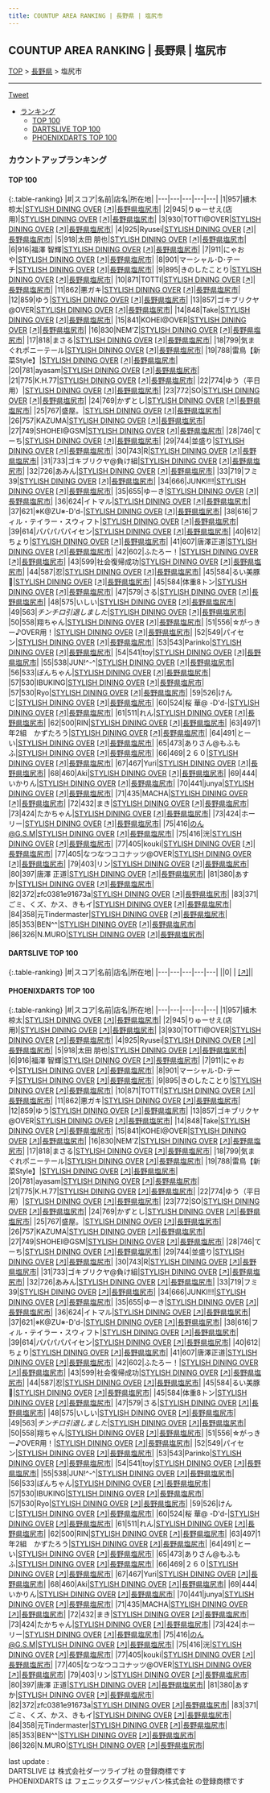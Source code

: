 ```yaml
---
title: COUNTUP AREA RANKING | 長野県 | 塩尻市
---
```

## COUNTUP AREA RANKING | 長野県 | 塩尻市

[TOP](/darts/rank/) > [長野県](/darts/rank/長野県/) > 塩尻市

___

<a href="https://twitter.com/share?ref_src=twsrc%5Etfw" data-text="COUNTUP AREA RANKING | 長野県塩尻市" class="twitter-share-button" data-hashtags="DARTSLIVE,PHOENIXDARTS,darts,ダーツ" data-show-count="false">Tweet</a>

* [ランキング](#カウントアップランキング)
    * [TOP 100](#top-100)
    * [DARTSLIVE TOP 100](#dartslive-top-100)
    * [PHOENIXDARTS TOP 100](#phoenixdarts-top-100)

### カウントアップランキング

#### TOP 100



{:.table-ranking}
|#|スコア|名前|店名|所在地|
|---|---|---|---|---|
|1|957|<span class="rank-name-pd"><span class="pro-icon-pd"></span>續木 椋太</span>|<a href="/darts/rank/shops/86028.html">STYLISH DINING OVER</a> <a href="https://vs.phoenixdarts.com/jp/shop/shopDetailInfo/s_86028?s_seq=86028">[↗]</a>|<a href="/darts/rank/長野県/塩尻市">長野県塩尻市</a>|
|2|945|<span class="rank-name-pd">りゅーせえ(店用)</span>|<a href="/darts/rank/shops/86028.html">STYLISH DINING OVER</a> <a href="https://vs.phoenixdarts.com/jp/shop/shopDetailInfo/s_86028?s_seq=86028">[↗]</a>|<a href="/darts/rank/長野県/塩尻市">長野県塩尻市</a>|
|3|930|<span class="rank-name-pd">TOTTI@OVER</span>|<a href="/darts/rank/shops/86028.html">STYLISH DINING OVER</a> <a href="https://vs.phoenixdarts.com/jp/shop/shopDetailInfo/s_86028?s_seq=86028">[↗]</a>|<a href="/darts/rank/長野県/塩尻市">長野県塩尻市</a>|
|4|925|<span class="rank-name-pd">Ryusei</span>|<a href="/darts/rank/shops/86028.html">STYLISH DINING OVER</a> <a href="https://vs.phoenixdarts.com/jp/shop/shopDetailInfo/s_86028?s_seq=86028">[↗]</a>|<a href="/darts/rank/長野県/塩尻市">長野県塩尻市</a>|
|5|918|<span class="rank-name-pd"><span class="pro-icon-pd"></span>太田 朋也</span>|<a href="/darts/rank/shops/86028.html">STYLISH DINING OVER</a> <a href="https://vs.phoenixdarts.com/jp/shop/shopDetailInfo/s_86028?s_seq=86028">[↗]</a>|<a href="/darts/rank/長野県/塩尻市">長野県塩尻市</a>|
|6|916|<span class="rank-name-pd"><span class="pro-icon-pd"></span>福澤 智輝</span>|<a href="/darts/rank/shops/86028.html">STYLISH DINING OVER</a> <a href="https://vs.phoenixdarts.com/jp/shop/shopDetailInfo/s_86028?s_seq=86028">[↗]</a>|<a href="/darts/rank/長野県/塩尻市">長野県塩尻市</a>|
|7|911|<span class="rank-name-pd">にゃおや</span>|<a href="/darts/rank/shops/86028.html">STYLISH DINING OVER</a> <a href="https://vs.phoenixdarts.com/jp/shop/shopDetailInfo/s_86028?s_seq=86028">[↗]</a>|<a href="/darts/rank/長野県/塩尻市">長野県塩尻市</a>|
|8|901|<span class="rank-name-pd">マーシャル･D･テーチ</span>|<a href="/darts/rank/shops/86028.html">STYLISH DINING OVER</a> <a href="https://vs.phoenixdarts.com/jp/shop/shopDetailInfo/s_86028?s_seq=86028">[↗]</a>|<a href="/darts/rank/長野県/塩尻市">長野県塩尻市</a>|
|9|895|<span class="rank-name-pd">きのしたことり</span>|<a href="/darts/rank/shops/86028.html">STYLISH DINING OVER</a> <a href="https://vs.phoenixdarts.com/jp/shop/shopDetailInfo/s_86028?s_seq=86028">[↗]</a>|<a href="/darts/rank/長野県/塩尻市">長野県塩尻市</a>|
|10|871|<span class="rank-name-pd">TOTTI</span>|<a href="/darts/rank/shops/86028.html">STYLISH DINING OVER</a> <a href="https://vs.phoenixdarts.com/jp/shop/shopDetailInfo/s_86028?s_seq=86028">[↗]</a>|<a href="/darts/rank/長野県/塩尻市">長野県塩尻市</a>|
|11|862|<span class="rank-name-pd">悪ガキ</span>|<a href="/darts/rank/shops/86028.html">STYLISH DINING OVER</a> <a href="https://vs.phoenixdarts.com/jp/shop/shopDetailInfo/s_86028?s_seq=86028">[↗]</a>|<a href="/darts/rank/長野県/塩尻市">長野県塩尻市</a>|
|12|859|<span class="rank-name-pd">ゆう</span>|<a href="/darts/rank/shops/86028.html">STYLISH DINING OVER</a> <a href="https://vs.phoenixdarts.com/jp/shop/shopDetailInfo/s_86028?s_seq=86028">[↗]</a>|<a href="/darts/rank/長野県/塩尻市">長野県塩尻市</a>|
|13|857|<span class="rank-name-pd">ゴキブリクヤ@OVER</span>|<a href="/darts/rank/shops/86028.html">STYLISH DINING OVER</a> <a href="https://vs.phoenixdarts.com/jp/shop/shopDetailInfo/s_86028?s_seq=86028">[↗]</a>|<a href="/darts/rank/長野県/塩尻市">長野県塩尻市</a>|
|14|848|<span class="rank-name-pd">Take</span>|<a href="/darts/rank/shops/86028.html">STYLISH DINING OVER</a> <a href="https://vs.phoenixdarts.com/jp/shop/shopDetailInfo/s_86028?s_seq=86028">[↗]</a>|<a href="/darts/rank/長野県/塩尻市">長野県塩尻市</a>|
|15|841|<span class="rank-name-pd">KOHEI@OVER</span>|<a href="/darts/rank/shops/86028.html">STYLISH DINING OVER</a> <a href="https://vs.phoenixdarts.com/jp/shop/shopDetailInfo/s_86028?s_seq=86028">[↗]</a>|<a href="/darts/rank/長野県/塩尻市">長野県塩尻市</a>|
|16|830|<span class="rank-name-pd">NEM&#x27;Z</span>|<a href="/darts/rank/shops/86028.html">STYLISH DINING OVER</a> <a href="https://vs.phoenixdarts.com/jp/shop/shopDetailInfo/s_86028?s_seq=86028">[↗]</a>|<a href="/darts/rank/長野県/塩尻市">長野県塩尻市</a>|
|17|818|<span class="rank-name-pd">まさる</span>|<a href="/darts/rank/shops/86028.html">STYLISH DINING OVER</a> <a href="https://vs.phoenixdarts.com/jp/shop/shopDetailInfo/s_86028?s_seq=86028">[↗]</a>|<a href="/darts/rank/長野県/塩尻市">長野県塩尻市</a>|
|18|799|<span class="rank-name-pd">気まぐれポニーテール</span>|<a href="/darts/rank/shops/86028.html">STYLISH DINING OVER</a> <a href="https://vs.phoenixdarts.com/jp/shop/shopDetailInfo/s_86028?s_seq=86028">[↗]</a>|<a href="/darts/rank/長野県/塩尻市">長野県塩尻市</a>|
|19|788|<span class="rank-name-pd">雷鳥【新菜Style】</span>|<a href="/darts/rank/shops/86028.html">STYLISH DINING OVER</a> <a href="https://vs.phoenixdarts.com/jp/shop/shopDetailInfo/s_86028?s_seq=86028">[↗]</a>|<a href="/darts/rank/長野県/塩尻市">長野県塩尻市</a>|
|20|781|<span class="rank-name-pd">ayasam</span>|<a href="/darts/rank/shops/86028.html">STYLISH DINING OVER</a> <a href="https://vs.phoenixdarts.com/jp/shop/shopDetailInfo/s_86028?s_seq=86028">[↗]</a>|<a href="/darts/rank/長野県/塩尻市">長野県塩尻市</a>|
|21|775|<span class="rank-name-pd">K.H.77</span>|<a href="/darts/rank/shops/86028.html">STYLISH DINING OVER</a> <a href="https://vs.phoenixdarts.com/jp/shop/shopDetailInfo/s_86028?s_seq=86028">[↗]</a>|<a href="/darts/rank/長野県/塩尻市">長野県塩尻市</a>|
|22|774|<span class="rank-name-pd">ゆう（平日用）</span>|<a href="/darts/rank/shops/86028.html">STYLISH DINING OVER</a> <a href="https://vs.phoenixdarts.com/jp/shop/shopDetailInfo/s_86028?s_seq=86028">[↗]</a>|<a href="/darts/rank/長野県/塩尻市">長野県塩尻市</a>|
|23|772|<span class="rank-name-pd">SO</span>|<a href="/darts/rank/shops/86028.html">STYLISH DINING OVER</a> <a href="https://vs.phoenixdarts.com/jp/shop/shopDetailInfo/s_86028?s_seq=86028">[↗]</a>|<a href="/darts/rank/長野県/塩尻市">長野県塩尻市</a>|
|24|769|<span class="rank-name-pd">かずとし</span>|<a href="/darts/rank/shops/86028.html">STYLISH DINING OVER</a> <a href="https://vs.phoenixdarts.com/jp/shop/shopDetailInfo/s_86028?s_seq=86028">[↗]</a>|<a href="/darts/rank/長野県/塩尻市">長野県塩尻市</a>|
|25|767|<span class="rank-name-pd">盛屋。</span>|<a href="/darts/rank/shops/86028.html">STYLISH DINING OVER</a> <a href="https://vs.phoenixdarts.com/jp/shop/shopDetailInfo/s_86028?s_seq=86028">[↗]</a>|<a href="/darts/rank/長野県/塩尻市">長野県塩尻市</a>|
|26|757|<span class="rank-name-pd">KAZUMA</span>|<a href="/darts/rank/shops/86028.html">STYLISH DINING OVER</a> <a href="https://vs.phoenixdarts.com/jp/shop/shopDetailInfo/s_86028?s_seq=86028">[↗]</a>|<a href="/darts/rank/長野県/塩尻市">長野県塩尻市</a>|
|27|749|<span class="rank-name-pd">SHOHEI@GSM</span>|<a href="/darts/rank/shops/86028.html">STYLISH DINING OVER</a> <a href="https://vs.phoenixdarts.com/jp/shop/shopDetailInfo/s_86028?s_seq=86028">[↗]</a>|<a href="/darts/rank/長野県/塩尻市">長野県塩尻市</a>|
|28|746|<span class="rank-name-pd">てーち</span>|<a href="/darts/rank/shops/86028.html">STYLISH DINING OVER</a> <a href="https://vs.phoenixdarts.com/jp/shop/shopDetailInfo/s_86028?s_seq=86028">[↗]</a>|<a href="/darts/rank/長野県/塩尻市">長野県塩尻市</a>|
|29|744|<span class="rank-name-pd">並盛り</span>|<a href="/darts/rank/shops/86028.html">STYLISH DINING OVER</a> <a href="https://vs.phoenixdarts.com/jp/shop/shopDetailInfo/s_86028?s_seq=86028">[↗]</a>|<a href="/darts/rank/長野県/塩尻市">長野県塩尻市</a>|
|30|743|<span class="rank-name-pd">R</span>|<a href="/darts/rank/shops/86028.html">STYLISH DINING OVER</a> <a href="https://vs.phoenixdarts.com/jp/shop/shopDetailInfo/s_86028?s_seq=86028">[↗]</a>|<a href="/darts/rank/長野県/塩尻市">長野県塩尻市</a>|
|31|733|<span class="rank-name-pd">ゴキブリクヤ@負け組</span>|<a href="/darts/rank/shops/86028.html">STYLISH DINING OVER</a> <a href="https://vs.phoenixdarts.com/jp/shop/shopDetailInfo/s_86028?s_seq=86028">[↗]</a>|<a href="/darts/rank/長野県/塩尻市">長野県塩尻市</a>|
|32|726|<span class="rank-name-pd">あみん</span>|<a href="/darts/rank/shops/86028.html">STYLISH DINING OVER</a> <a href="https://vs.phoenixdarts.com/jp/shop/shopDetailInfo/s_86028?s_seq=86028">[↗]</a>|<a href="/darts/rank/長野県/塩尻市">長野県塩尻市</a>|
|33|719|<span class="rank-name-pd">フミ39</span>|<a href="/darts/rank/shops/86028.html">STYLISH DINING OVER</a> <a href="https://vs.phoenixdarts.com/jp/shop/shopDetailInfo/s_86028?s_seq=86028">[↗]</a>|<a href="/darts/rank/長野県/塩尻市">長野県塩尻市</a>|
|34|666|<span class="rank-name-pd">JUNKI!!!</span>|<a href="/darts/rank/shops/86028.html">STYLISH DINING OVER</a> <a href="https://vs.phoenixdarts.com/jp/shop/shopDetailInfo/s_86028?s_seq=86028">[↗]</a>|<a href="/darts/rank/長野県/塩尻市">長野県塩尻市</a>|
|35|655|<span class="rank-name-pd">ゆーき</span>|<a href="/darts/rank/shops/86028.html">STYLISH DINING OVER</a> <a href="https://vs.phoenixdarts.com/jp/shop/shopDetailInfo/s_86028?s_seq=86028">[↗]</a>|<a href="/darts/rank/長野県/塩尻市">長野県塩尻市</a>|
|36|624|<span class="rank-name-pd">イトマル</span>|<a href="/darts/rank/shops/86028.html">STYLISH DINING OVER</a> <a href="https://vs.phoenixdarts.com/jp/shop/shopDetailInfo/s_86028?s_seq=86028">[↗]</a>|<a href="/darts/rank/長野県/塩尻市">長野県塩尻市</a>|
|37|621|<span class="rank-name-pd">※K@ZU※-D&#x27;d-</span>|<a href="/darts/rank/shops/86028.html">STYLISH DINING OVER</a> <a href="https://vs.phoenixdarts.com/jp/shop/shopDetailInfo/s_86028?s_seq=86028">[↗]</a>|<a href="/darts/rank/長野県/塩尻市">長野県塩尻市</a>|
|38|616|<span class="rank-name-pd">フィル・テイラー・スウィフト</span>|<a href="/darts/rank/shops/86028.html">STYLISH DINING OVER</a> <a href="https://vs.phoenixdarts.com/jp/shop/shopDetailInfo/s_86028?s_seq=86028">[↗]</a>|<a href="/darts/rank/長野県/塩尻市">長野県塩尻市</a>|
|39|614|<span class="rank-name-pd">パパパパパイセン</span>|<a href="/darts/rank/shops/86028.html">STYLISH DINING OVER</a> <a href="https://vs.phoenixdarts.com/jp/shop/shopDetailInfo/s_86028?s_seq=86028">[↗]</a>|<a href="/darts/rank/長野県/塩尻市">長野県塩尻市</a>|
|40|612|<span class="rank-name-pd">ちょり</span>|<a href="/darts/rank/shops/86028.html">STYLISH DINING OVER</a> <a href="https://vs.phoenixdarts.com/jp/shop/shopDetailInfo/s_86028?s_seq=86028">[↗]</a>|<a href="/darts/rank/長野県/塩尻市">長野県塩尻市</a>|
|41|607|<span class="rank-name-pd">唐澤正道</span>|<a href="/darts/rank/shops/86028.html">STYLISH DINING OVER</a> <a href="https://vs.phoenixdarts.com/jp/shop/shopDetailInfo/s_86028?s_seq=86028">[↗]</a>|<a href="/darts/rank/長野県/塩尻市">長野県塩尻市</a>|
|42|602|<span class="rank-name-pd">ふたろー！</span>|<a href="/darts/rank/shops/86028.html">STYLISH DINING OVER</a> <a href="https://vs.phoenixdarts.com/jp/shop/shopDetailInfo/s_86028?s_seq=86028">[↗]</a>|<a href="/darts/rank/長野県/塩尻市">長野県塩尻市</a>|
|43|599|<span class="rank-name-pd">社会復帰成功</span>|<a href="/darts/rank/shops/86028.html">STYLISH DINING OVER</a> <a href="https://vs.phoenixdarts.com/jp/shop/shopDetailInfo/s_86028?s_seq=86028">[↗]</a>|<a href="/darts/rank/長野県/塩尻市">長野県塩尻市</a>|
|44|587|<span class="rank-name-pd">忍</span>|<a href="/darts/rank/shops/86028.html">STYLISH DINING OVER</a> <a href="https://vs.phoenixdarts.com/jp/shop/shopDetailInfo/s_86028?s_seq=86028">[↗]</a>|<a href="/darts/rank/長野県/塩尻市">長野県塩尻市</a>|
|45|584|<span class="rank-name-pd">るい美豚🐷</span>|<a href="/darts/rank/shops/86028.html">STYLISH DINING OVER</a> <a href="https://vs.phoenixdarts.com/jp/shop/shopDetailInfo/s_86028?s_seq=86028">[↗]</a>|<a href="/darts/rank/長野県/塩尻市">長野県塩尻市</a>|
|45|584|<span class="rank-name-pd">体重8トン</span>|<a href="/darts/rank/shops/86028.html">STYLISH DINING OVER</a> <a href="https://vs.phoenixdarts.com/jp/shop/shopDetailInfo/s_86028?s_seq=86028">[↗]</a>|<a href="/darts/rank/長野県/塩尻市">長野県塩尻市</a>|
|47|579|<span class="rank-name-pd">さる</span>|<a href="/darts/rank/shops/86028.html">STYLISH DINING OVER</a> <a href="https://vs.phoenixdarts.com/jp/shop/shopDetailInfo/s_86028?s_seq=86028">[↗]</a>|<a href="/darts/rank/長野県/塩尻市">長野県塩尻市</a>|
|48|575|<span class="rank-name-pd">いしい</span>|<a href="/darts/rank/shops/86028.html">STYLISH DINING OVER</a> <a href="https://vs.phoenixdarts.com/jp/shop/shopDetailInfo/s_86028?s_seq=86028">[↗]</a>|<a href="/darts/rank/長野県/塩尻市">長野県塩尻市</a>|
|49|563|<span class="rank-name-pd">$チンチロ引退しました$</span>|<a href="/darts/rank/shops/86028.html">STYLISH DINING OVER</a> <a href="https://vs.phoenixdarts.com/jp/shop/shopDetailInfo/s_86028?s_seq=86028">[↗]</a>|<a href="/darts/rank/長野県/塩尻市">長野県塩尻市</a>|
|50|558|<span class="rank-name-pd">翔ちゃん</span>|<a href="/darts/rank/shops/86028.html">STYLISH DINING OVER</a> <a href="https://vs.phoenixdarts.com/jp/shop/shopDetailInfo/s_86028?s_seq=86028">[↗]</a>|<a href="/darts/rank/長野県/塩尻市">長野県塩尻市</a>|
|51|556|<span class="rank-name-pd">☆がっきー♪OVER用！</span>|<a href="/darts/rank/shops/86028.html">STYLISH DINING OVER</a> <a href="https://vs.phoenixdarts.com/jp/shop/shopDetailInfo/s_86028?s_seq=86028">[↗]</a>|<a href="/darts/rank/長野県/塩尻市">長野県塩尻市</a>|
|52|549|<span class="rank-name-pd">パイセン</span>|<a href="/darts/rank/shops/86028.html">STYLISH DINING OVER</a> <a href="https://vs.phoenixdarts.com/jp/shop/shopDetailInfo/s_86028?s_seq=86028">[↗]</a>|<a href="/darts/rank/長野県/塩尻市">長野県塩尻市</a>|
|53|543|<span class="rank-name-pd">Parinko</span>|<a href="/darts/rank/shops/86028.html">STYLISH DINING OVER</a> <a href="https://vs.phoenixdarts.com/jp/shop/shopDetailInfo/s_86028?s_seq=86028">[↗]</a>|<a href="/darts/rank/長野県/塩尻市">長野県塩尻市</a>|
|54|541|<span class="rank-name-pd">toy</span>|<a href="/darts/rank/shops/86028.html">STYLISH DINING OVER</a> <a href="https://vs.phoenixdarts.com/jp/shop/shopDetailInfo/s_86028?s_seq=86028">[↗]</a>|<a href="/darts/rank/長野県/塩尻市">長野県塩尻市</a>|
|55|538|<span class="rank-name-pd">JUN!^-^</span>|<a href="/darts/rank/shops/86028.html">STYLISH DINING OVER</a> <a href="https://vs.phoenixdarts.com/jp/shop/shopDetailInfo/s_86028?s_seq=86028">[↗]</a>|<a href="/darts/rank/長野県/塩尻市">長野県塩尻市</a>|
|56|533|<span class="rank-name-pd">ぽんちゃん</span>|<a href="/darts/rank/shops/86028.html">STYLISH DINING OVER</a> <a href="https://vs.phoenixdarts.com/jp/shop/shopDetailInfo/s_86028?s_seq=86028">[↗]</a>|<a href="/darts/rank/長野県/塩尻市">長野県塩尻市</a>|
|57|530|<span class="rank-name-pd">IBUKING</span>|<a href="/darts/rank/shops/86028.html">STYLISH DINING OVER</a> <a href="https://vs.phoenixdarts.com/jp/shop/shopDetailInfo/s_86028?s_seq=86028">[↗]</a>|<a href="/darts/rank/長野県/塩尻市">長野県塩尻市</a>|
|57|530|<span class="rank-name-pd">Ryo</span>|<a href="/darts/rank/shops/86028.html">STYLISH DINING OVER</a> <a href="https://vs.phoenixdarts.com/jp/shop/shopDetailInfo/s_86028?s_seq=86028">[↗]</a>|<a href="/darts/rank/長野県/塩尻市">長野県塩尻市</a>|
|59|526|<span class="rank-name-pd">けんじ</span>|<a href="/darts/rank/shops/86028.html">STYLISH DINING OVER</a> <a href="https://vs.phoenixdarts.com/jp/shop/shopDetailInfo/s_86028?s_seq=86028">[↗]</a>|<a href="/darts/rank/長野県/塩尻市">長野県塩尻市</a>|
|60|524|<span class="rank-name-pd">桜 華@ -D&#x27;d-</span>|<a href="/darts/rank/shops/86028.html">STYLISH DINING OVER</a> <a href="https://vs.phoenixdarts.com/jp/shop/shopDetailInfo/s_86028?s_seq=86028">[↗]</a>|<a href="/darts/rank/長野県/塩尻市">長野県塩尻市</a>|
|61|511|<span class="rank-name-pd">れん</span>|<a href="/darts/rank/shops/86028.html">STYLISH DINING OVER</a> <a href="https://vs.phoenixdarts.com/jp/shop/shopDetailInfo/s_86028?s_seq=86028">[↗]</a>|<a href="/darts/rank/長野県/塩尻市">長野県塩尻市</a>|
|62|500|<span class="rank-name-pd">RIN</span>|<a href="/darts/rank/shops/86028.html">STYLISH DINING OVER</a> <a href="https://vs.phoenixdarts.com/jp/shop/shopDetailInfo/s_86028?s_seq=86028">[↗]</a>|<a href="/darts/rank/長野県/塩尻市">長野県塩尻市</a>|
|63|497|<span class="rank-name-pd">1年2組　かずたろう</span>|<a href="/darts/rank/shops/86028.html">STYLISH DINING OVER</a> <a href="https://vs.phoenixdarts.com/jp/shop/shopDetailInfo/s_86028?s_seq=86028">[↗]</a>|<a href="/darts/rank/長野県/塩尻市">長野県塩尻市</a>|
|64|491|<span class="rank-name-pd">とーい</span>|<a href="/darts/rank/shops/86028.html">STYLISH DINING OVER</a> <a href="https://vs.phoenixdarts.com/jp/shop/shopDetailInfo/s_86028?s_seq=86028">[↗]</a>|<a href="/darts/rank/長野県/塩尻市">長野県塩尻市</a>|
|65|473|<span class="rank-name-pd">ありさん@もふもふ</span>|<a href="/darts/rank/shops/86028.html">STYLISH DINING OVER</a> <a href="https://vs.phoenixdarts.com/jp/shop/shopDetailInfo/s_86028?s_seq=86028">[↗]</a>|<a href="/darts/rank/長野県/塩尻市">長野県塩尻市</a>|
|66|469|<span class="rank-name-pd">２６０</span>|<a href="/darts/rank/shops/86028.html">STYLISH DINING OVER</a> <a href="https://vs.phoenixdarts.com/jp/shop/shopDetailInfo/s_86028?s_seq=86028">[↗]</a>|<a href="/darts/rank/長野県/塩尻市">長野県塩尻市</a>|
|67|467|<span class="rank-name-pd">Yuri</span>|<a href="/darts/rank/shops/86028.html">STYLISH DINING OVER</a> <a href="https://vs.phoenixdarts.com/jp/shop/shopDetailInfo/s_86028?s_seq=86028">[↗]</a>|<a href="/darts/rank/長野県/塩尻市">長野県塩尻市</a>|
|68|460|<span class="rank-name-pd">Aki</span>|<a href="/darts/rank/shops/86028.html">STYLISH DINING OVER</a> <a href="https://vs.phoenixdarts.com/jp/shop/shopDetailInfo/s_86028?s_seq=86028">[↗]</a>|<a href="/darts/rank/長野県/塩尻市">長野県塩尻市</a>|
|69|444|<span class="rank-name-pd">いかりん</span>|<a href="/darts/rank/shops/86028.html">STYLISH DINING OVER</a> <a href="https://vs.phoenixdarts.com/jp/shop/shopDetailInfo/s_86028?s_seq=86028">[↗]</a>|<a href="/darts/rank/長野県/塩尻市">長野県塩尻市</a>|
|70|441|<span class="rank-name-pd">junya</span>|<a href="/darts/rank/shops/86028.html">STYLISH DINING OVER</a> <a href="https://vs.phoenixdarts.com/jp/shop/shopDetailInfo/s_86028?s_seq=86028">[↗]</a>|<a href="/darts/rank/長野県/塩尻市">長野県塩尻市</a>|
|71|435|<span class="rank-name-pd">MACHA</span>|<a href="/darts/rank/shops/86028.html">STYLISH DINING OVER</a> <a href="https://vs.phoenixdarts.com/jp/shop/shopDetailInfo/s_86028?s_seq=86028">[↗]</a>|<a href="/darts/rank/長野県/塩尻市">長野県塩尻市</a>|
|72|432|<span class="rank-name-pd">まき</span>|<a href="/darts/rank/shops/86028.html">STYLISH DINING OVER</a> <a href="https://vs.phoenixdarts.com/jp/shop/shopDetailInfo/s_86028?s_seq=86028">[↗]</a>|<a href="/darts/rank/長野県/塩尻市">長野県塩尻市</a>|
|73|424|<span class="rank-name-pd">たかちゃん</span>|<a href="/darts/rank/shops/86028.html">STYLISH DINING OVER</a> <a href="https://vs.phoenixdarts.com/jp/shop/shopDetailInfo/s_86028?s_seq=86028">[↗]</a>|<a href="/darts/rank/長野県/塩尻市">長野県塩尻市</a>|
|73|424|<span class="rank-name-pd">ホーリー</span>|<a href="/darts/rank/shops/86028.html">STYLISH DINING OVER</a> <a href="https://vs.phoenixdarts.com/jp/shop/shopDetailInfo/s_86028?s_seq=86028">[↗]</a>|<a href="/darts/rank/長野県/塩尻市">長野県塩尻市</a>|
|75|416|<span class="rank-name-pd">のん@G.S.M</span>|<a href="/darts/rank/shops/86028.html">STYLISH DINING OVER</a> <a href="https://vs.phoenixdarts.com/jp/shop/shopDetailInfo/s_86028?s_seq=86028">[↗]</a>|<a href="/darts/rank/長野県/塩尻市">長野県塩尻市</a>|
|75|416|<span class="rank-name-pd">洸</span>|<a href="/darts/rank/shops/86028.html">STYLISH DINING OVER</a> <a href="https://vs.phoenixdarts.com/jp/shop/shopDetailInfo/s_86028?s_seq=86028">[↗]</a>|<a href="/darts/rank/長野県/塩尻市">長野県塩尻市</a>|
|77|405|<span class="rank-name-pd">kouki</span>|<a href="/darts/rank/shops/86028.html">STYLISH DINING OVER</a> <a href="https://vs.phoenixdarts.com/jp/shop/shopDetailInfo/s_86028?s_seq=86028">[↗]</a>|<a href="/darts/rank/長野県/塩尻市">長野県塩尻市</a>|
|77|405|<span class="rank-name-pd">なつなつココナッツ@OVER</span>|<a href="/darts/rank/shops/86028.html">STYLISH DINING OVER</a> <a href="https://vs.phoenixdarts.com/jp/shop/shopDetailInfo/s_86028?s_seq=86028">[↗]</a>|<a href="/darts/rank/長野県/塩尻市">長野県塩尻市</a>|
|79|403|<span class="rank-name-pd">リン</span>|<a href="/darts/rank/shops/86028.html">STYLISH DINING OVER</a> <a href="https://vs.phoenixdarts.com/jp/shop/shopDetailInfo/s_86028?s_seq=86028">[↗]</a>|<a href="/darts/rank/長野県/塩尻市">長野県塩尻市</a>|
|80|397|<span class="rank-name-pd">唐澤 正道</span>|<a href="/darts/rank/shops/86028.html">STYLISH DINING OVER</a> <a href="https://vs.phoenixdarts.com/jp/shop/shopDetailInfo/s_86028?s_seq=86028">[↗]</a>|<a href="/darts/rank/長野県/塩尻市">長野県塩尻市</a>|
|81|380|<span class="rank-name-pd">あすか</span>|<a href="/darts/rank/shops/86028.html">STYLISH DINING OVER</a> <a href="https://vs.phoenixdarts.com/jp/shop/shopDetailInfo/s_86028?s_seq=86028">[↗]</a>|<a href="/darts/rank/長野県/塩尻市">長野県塩尻市</a>|
|82|372|<span class="rank-name-pd">zfc0381e91673a</span>|<a href="/darts/rank/shops/86028.html">STYLISH DINING OVER</a> <a href="https://vs.phoenixdarts.com/jp/shop/shopDetailInfo/s_86028?s_seq=86028">[↗]</a>|<a href="/darts/rank/長野県/塩尻市">長野県塩尻市</a>|
|83|371|<span class="rank-name-pd">ごミ、くズ、かス、きもイ</span>|<a href="/darts/rank/shops/86028.html">STYLISH DINING OVER</a> <a href="https://vs.phoenixdarts.com/jp/shop/shopDetailInfo/s_86028?s_seq=86028">[↗]</a>|<a href="/darts/rank/長野県/塩尻市">長野県塩尻市</a>|
|84|358|<span class="rank-name-pd">元Tindermaster</span>|<a href="/darts/rank/shops/86028.html">STYLISH DINING OVER</a> <a href="https://vs.phoenixdarts.com/jp/shop/shopDetailInfo/s_86028?s_seq=86028">[↗]</a>|<a href="/darts/rank/長野県/塩尻市">長野県塩尻市</a>|
|85|353|<span class="rank-name-pd">BEN^^</span>|<a href="/darts/rank/shops/86028.html">STYLISH DINING OVER</a> <a href="https://vs.phoenixdarts.com/jp/shop/shopDetailInfo/s_86028?s_seq=86028">[↗]</a>|<a href="/darts/rank/長野県/塩尻市">長野県塩尻市</a>|
|86|326|<span class="rank-name-pd">N.MURO</span>|<a href="/darts/rank/shops/86028.html">STYLISH DINING OVER</a> <a href="https://vs.phoenixdarts.com/jp/shop/shopDetailInfo/s_86028?s_seq=86028">[↗]</a>|<a href="/darts/rank/長野県/塩尻市">長野県塩尻市</a>|


#### DARTSLIVE TOP 100



{:.table-ranking}
|#|スコア|名前|店名|所在地|
|---|---|---|---|---|
||0|<span class="rank-name-dl"> </span>|<a href="/darts/rank/shops/.html"></a> <a href="">[↗]</a>|<a href="/darts/rank//"></a>|


#### PHOENIXDARTS TOP 100



{:.table-ranking}
|#|スコア|名前|店名|所在地|
|---|---|---|---|---|
|1|957|<span class="rank-name-pd"><span class="pro-icon-pd"></span>續木 椋太</span>|<a href="/darts/rank/shops/86028.html">STYLISH DINING OVER</a> <a href="https://vs.phoenixdarts.com/jp/shop/shopDetailInfo/s_86028?s_seq=86028">[↗]</a>|<a href="/darts/rank/長野県/塩尻市">長野県塩尻市</a>|
|2|945|<span class="rank-name-pd">りゅーせえ(店用)</span>|<a href="/darts/rank/shops/86028.html">STYLISH DINING OVER</a> <a href="https://vs.phoenixdarts.com/jp/shop/shopDetailInfo/s_86028?s_seq=86028">[↗]</a>|<a href="/darts/rank/長野県/塩尻市">長野県塩尻市</a>|
|3|930|<span class="rank-name-pd">TOTTI@OVER</span>|<a href="/darts/rank/shops/86028.html">STYLISH DINING OVER</a> <a href="https://vs.phoenixdarts.com/jp/shop/shopDetailInfo/s_86028?s_seq=86028">[↗]</a>|<a href="/darts/rank/長野県/塩尻市">長野県塩尻市</a>|
|4|925|<span class="rank-name-pd">Ryusei</span>|<a href="/darts/rank/shops/86028.html">STYLISH DINING OVER</a> <a href="https://vs.phoenixdarts.com/jp/shop/shopDetailInfo/s_86028?s_seq=86028">[↗]</a>|<a href="/darts/rank/長野県/塩尻市">長野県塩尻市</a>|
|5|918|<span class="rank-name-pd"><span class="pro-icon-pd"></span>太田 朋也</span>|<a href="/darts/rank/shops/86028.html">STYLISH DINING OVER</a> <a href="https://vs.phoenixdarts.com/jp/shop/shopDetailInfo/s_86028?s_seq=86028">[↗]</a>|<a href="/darts/rank/長野県/塩尻市">長野県塩尻市</a>|
|6|916|<span class="rank-name-pd"><span class="pro-icon-pd"></span>福澤 智輝</span>|<a href="/darts/rank/shops/86028.html">STYLISH DINING OVER</a> <a href="https://vs.phoenixdarts.com/jp/shop/shopDetailInfo/s_86028?s_seq=86028">[↗]</a>|<a href="/darts/rank/長野県/塩尻市">長野県塩尻市</a>|
|7|911|<span class="rank-name-pd">にゃおや</span>|<a href="/darts/rank/shops/86028.html">STYLISH DINING OVER</a> <a href="https://vs.phoenixdarts.com/jp/shop/shopDetailInfo/s_86028?s_seq=86028">[↗]</a>|<a href="/darts/rank/長野県/塩尻市">長野県塩尻市</a>|
|8|901|<span class="rank-name-pd">マーシャル･D･テーチ</span>|<a href="/darts/rank/shops/86028.html">STYLISH DINING OVER</a> <a href="https://vs.phoenixdarts.com/jp/shop/shopDetailInfo/s_86028?s_seq=86028">[↗]</a>|<a href="/darts/rank/長野県/塩尻市">長野県塩尻市</a>|
|9|895|<span class="rank-name-pd">きのしたことり</span>|<a href="/darts/rank/shops/86028.html">STYLISH DINING OVER</a> <a href="https://vs.phoenixdarts.com/jp/shop/shopDetailInfo/s_86028?s_seq=86028">[↗]</a>|<a href="/darts/rank/長野県/塩尻市">長野県塩尻市</a>|
|10|871|<span class="rank-name-pd">TOTTI</span>|<a href="/darts/rank/shops/86028.html">STYLISH DINING OVER</a> <a href="https://vs.phoenixdarts.com/jp/shop/shopDetailInfo/s_86028?s_seq=86028">[↗]</a>|<a href="/darts/rank/長野県/塩尻市">長野県塩尻市</a>|
|11|862|<span class="rank-name-pd">悪ガキ</span>|<a href="/darts/rank/shops/86028.html">STYLISH DINING OVER</a> <a href="https://vs.phoenixdarts.com/jp/shop/shopDetailInfo/s_86028?s_seq=86028">[↗]</a>|<a href="/darts/rank/長野県/塩尻市">長野県塩尻市</a>|
|12|859|<span class="rank-name-pd">ゆう</span>|<a href="/darts/rank/shops/86028.html">STYLISH DINING OVER</a> <a href="https://vs.phoenixdarts.com/jp/shop/shopDetailInfo/s_86028?s_seq=86028">[↗]</a>|<a href="/darts/rank/長野県/塩尻市">長野県塩尻市</a>|
|13|857|<span class="rank-name-pd">ゴキブリクヤ@OVER</span>|<a href="/darts/rank/shops/86028.html">STYLISH DINING OVER</a> <a href="https://vs.phoenixdarts.com/jp/shop/shopDetailInfo/s_86028?s_seq=86028">[↗]</a>|<a href="/darts/rank/長野県/塩尻市">長野県塩尻市</a>|
|14|848|<span class="rank-name-pd">Take</span>|<a href="/darts/rank/shops/86028.html">STYLISH DINING OVER</a> <a href="https://vs.phoenixdarts.com/jp/shop/shopDetailInfo/s_86028?s_seq=86028">[↗]</a>|<a href="/darts/rank/長野県/塩尻市">長野県塩尻市</a>|
|15|841|<span class="rank-name-pd">KOHEI@OVER</span>|<a href="/darts/rank/shops/86028.html">STYLISH DINING OVER</a> <a href="https://vs.phoenixdarts.com/jp/shop/shopDetailInfo/s_86028?s_seq=86028">[↗]</a>|<a href="/darts/rank/長野県/塩尻市">長野県塩尻市</a>|
|16|830|<span class="rank-name-pd">NEM&#x27;Z</span>|<a href="/darts/rank/shops/86028.html">STYLISH DINING OVER</a> <a href="https://vs.phoenixdarts.com/jp/shop/shopDetailInfo/s_86028?s_seq=86028">[↗]</a>|<a href="/darts/rank/長野県/塩尻市">長野県塩尻市</a>|
|17|818|<span class="rank-name-pd">まさる</span>|<a href="/darts/rank/shops/86028.html">STYLISH DINING OVER</a> <a href="https://vs.phoenixdarts.com/jp/shop/shopDetailInfo/s_86028?s_seq=86028">[↗]</a>|<a href="/darts/rank/長野県/塩尻市">長野県塩尻市</a>|
|18|799|<span class="rank-name-pd">気まぐれポニーテール</span>|<a href="/darts/rank/shops/86028.html">STYLISH DINING OVER</a> <a href="https://vs.phoenixdarts.com/jp/shop/shopDetailInfo/s_86028?s_seq=86028">[↗]</a>|<a href="/darts/rank/長野県/塩尻市">長野県塩尻市</a>|
|19|788|<span class="rank-name-pd">雷鳥【新菜Style】</span>|<a href="/darts/rank/shops/86028.html">STYLISH DINING OVER</a> <a href="https://vs.phoenixdarts.com/jp/shop/shopDetailInfo/s_86028?s_seq=86028">[↗]</a>|<a href="/darts/rank/長野県/塩尻市">長野県塩尻市</a>|
|20|781|<span class="rank-name-pd">ayasam</span>|<a href="/darts/rank/shops/86028.html">STYLISH DINING OVER</a> <a href="https://vs.phoenixdarts.com/jp/shop/shopDetailInfo/s_86028?s_seq=86028">[↗]</a>|<a href="/darts/rank/長野県/塩尻市">長野県塩尻市</a>|
|21|775|<span class="rank-name-pd">K.H.77</span>|<a href="/darts/rank/shops/86028.html">STYLISH DINING OVER</a> <a href="https://vs.phoenixdarts.com/jp/shop/shopDetailInfo/s_86028?s_seq=86028">[↗]</a>|<a href="/darts/rank/長野県/塩尻市">長野県塩尻市</a>|
|22|774|<span class="rank-name-pd">ゆう（平日用）</span>|<a href="/darts/rank/shops/86028.html">STYLISH DINING OVER</a> <a href="https://vs.phoenixdarts.com/jp/shop/shopDetailInfo/s_86028?s_seq=86028">[↗]</a>|<a href="/darts/rank/長野県/塩尻市">長野県塩尻市</a>|
|23|772|<span class="rank-name-pd">SO</span>|<a href="/darts/rank/shops/86028.html">STYLISH DINING OVER</a> <a href="https://vs.phoenixdarts.com/jp/shop/shopDetailInfo/s_86028?s_seq=86028">[↗]</a>|<a href="/darts/rank/長野県/塩尻市">長野県塩尻市</a>|
|24|769|<span class="rank-name-pd">かずとし</span>|<a href="/darts/rank/shops/86028.html">STYLISH DINING OVER</a> <a href="https://vs.phoenixdarts.com/jp/shop/shopDetailInfo/s_86028?s_seq=86028">[↗]</a>|<a href="/darts/rank/長野県/塩尻市">長野県塩尻市</a>|
|25|767|<span class="rank-name-pd">盛屋。</span>|<a href="/darts/rank/shops/86028.html">STYLISH DINING OVER</a> <a href="https://vs.phoenixdarts.com/jp/shop/shopDetailInfo/s_86028?s_seq=86028">[↗]</a>|<a href="/darts/rank/長野県/塩尻市">長野県塩尻市</a>|
|26|757|<span class="rank-name-pd">KAZUMA</span>|<a href="/darts/rank/shops/86028.html">STYLISH DINING OVER</a> <a href="https://vs.phoenixdarts.com/jp/shop/shopDetailInfo/s_86028?s_seq=86028">[↗]</a>|<a href="/darts/rank/長野県/塩尻市">長野県塩尻市</a>|
|27|749|<span class="rank-name-pd">SHOHEI@GSM</span>|<a href="/darts/rank/shops/86028.html">STYLISH DINING OVER</a> <a href="https://vs.phoenixdarts.com/jp/shop/shopDetailInfo/s_86028?s_seq=86028">[↗]</a>|<a href="/darts/rank/長野県/塩尻市">長野県塩尻市</a>|
|28|746|<span class="rank-name-pd">てーち</span>|<a href="/darts/rank/shops/86028.html">STYLISH DINING OVER</a> <a href="https://vs.phoenixdarts.com/jp/shop/shopDetailInfo/s_86028?s_seq=86028">[↗]</a>|<a href="/darts/rank/長野県/塩尻市">長野県塩尻市</a>|
|29|744|<span class="rank-name-pd">並盛り</span>|<a href="/darts/rank/shops/86028.html">STYLISH DINING OVER</a> <a href="https://vs.phoenixdarts.com/jp/shop/shopDetailInfo/s_86028?s_seq=86028">[↗]</a>|<a href="/darts/rank/長野県/塩尻市">長野県塩尻市</a>|
|30|743|<span class="rank-name-pd">R</span>|<a href="/darts/rank/shops/86028.html">STYLISH DINING OVER</a> <a href="https://vs.phoenixdarts.com/jp/shop/shopDetailInfo/s_86028?s_seq=86028">[↗]</a>|<a href="/darts/rank/長野県/塩尻市">長野県塩尻市</a>|
|31|733|<span class="rank-name-pd">ゴキブリクヤ@負け組</span>|<a href="/darts/rank/shops/86028.html">STYLISH DINING OVER</a> <a href="https://vs.phoenixdarts.com/jp/shop/shopDetailInfo/s_86028?s_seq=86028">[↗]</a>|<a href="/darts/rank/長野県/塩尻市">長野県塩尻市</a>|
|32|726|<span class="rank-name-pd">あみん</span>|<a href="/darts/rank/shops/86028.html">STYLISH DINING OVER</a> <a href="https://vs.phoenixdarts.com/jp/shop/shopDetailInfo/s_86028?s_seq=86028">[↗]</a>|<a href="/darts/rank/長野県/塩尻市">長野県塩尻市</a>|
|33|719|<span class="rank-name-pd">フミ39</span>|<a href="/darts/rank/shops/86028.html">STYLISH DINING OVER</a> <a href="https://vs.phoenixdarts.com/jp/shop/shopDetailInfo/s_86028?s_seq=86028">[↗]</a>|<a href="/darts/rank/長野県/塩尻市">長野県塩尻市</a>|
|34|666|<span class="rank-name-pd">JUNKI!!!</span>|<a href="/darts/rank/shops/86028.html">STYLISH DINING OVER</a> <a href="https://vs.phoenixdarts.com/jp/shop/shopDetailInfo/s_86028?s_seq=86028">[↗]</a>|<a href="/darts/rank/長野県/塩尻市">長野県塩尻市</a>|
|35|655|<span class="rank-name-pd">ゆーき</span>|<a href="/darts/rank/shops/86028.html">STYLISH DINING OVER</a> <a href="https://vs.phoenixdarts.com/jp/shop/shopDetailInfo/s_86028?s_seq=86028">[↗]</a>|<a href="/darts/rank/長野県/塩尻市">長野県塩尻市</a>|
|36|624|<span class="rank-name-pd">イトマル</span>|<a href="/darts/rank/shops/86028.html">STYLISH DINING OVER</a> <a href="https://vs.phoenixdarts.com/jp/shop/shopDetailInfo/s_86028?s_seq=86028">[↗]</a>|<a href="/darts/rank/長野県/塩尻市">長野県塩尻市</a>|
|37|621|<span class="rank-name-pd">※K@ZU※-D&#x27;d-</span>|<a href="/darts/rank/shops/86028.html">STYLISH DINING OVER</a> <a href="https://vs.phoenixdarts.com/jp/shop/shopDetailInfo/s_86028?s_seq=86028">[↗]</a>|<a href="/darts/rank/長野県/塩尻市">長野県塩尻市</a>|
|38|616|<span class="rank-name-pd">フィル・テイラー・スウィフト</span>|<a href="/darts/rank/shops/86028.html">STYLISH DINING OVER</a> <a href="https://vs.phoenixdarts.com/jp/shop/shopDetailInfo/s_86028?s_seq=86028">[↗]</a>|<a href="/darts/rank/長野県/塩尻市">長野県塩尻市</a>|
|39|614|<span class="rank-name-pd">パパパパパイセン</span>|<a href="/darts/rank/shops/86028.html">STYLISH DINING OVER</a> <a href="https://vs.phoenixdarts.com/jp/shop/shopDetailInfo/s_86028?s_seq=86028">[↗]</a>|<a href="/darts/rank/長野県/塩尻市">長野県塩尻市</a>|
|40|612|<span class="rank-name-pd">ちょり</span>|<a href="/darts/rank/shops/86028.html">STYLISH DINING OVER</a> <a href="https://vs.phoenixdarts.com/jp/shop/shopDetailInfo/s_86028?s_seq=86028">[↗]</a>|<a href="/darts/rank/長野県/塩尻市">長野県塩尻市</a>|
|41|607|<span class="rank-name-pd">唐澤正道</span>|<a href="/darts/rank/shops/86028.html">STYLISH DINING OVER</a> <a href="https://vs.phoenixdarts.com/jp/shop/shopDetailInfo/s_86028?s_seq=86028">[↗]</a>|<a href="/darts/rank/長野県/塩尻市">長野県塩尻市</a>|
|42|602|<span class="rank-name-pd">ふたろー！</span>|<a href="/darts/rank/shops/86028.html">STYLISH DINING OVER</a> <a href="https://vs.phoenixdarts.com/jp/shop/shopDetailInfo/s_86028?s_seq=86028">[↗]</a>|<a href="/darts/rank/長野県/塩尻市">長野県塩尻市</a>|
|43|599|<span class="rank-name-pd">社会復帰成功</span>|<a href="/darts/rank/shops/86028.html">STYLISH DINING OVER</a> <a href="https://vs.phoenixdarts.com/jp/shop/shopDetailInfo/s_86028?s_seq=86028">[↗]</a>|<a href="/darts/rank/長野県/塩尻市">長野県塩尻市</a>|
|44|587|<span class="rank-name-pd">忍</span>|<a href="/darts/rank/shops/86028.html">STYLISH DINING OVER</a> <a href="https://vs.phoenixdarts.com/jp/shop/shopDetailInfo/s_86028?s_seq=86028">[↗]</a>|<a href="/darts/rank/長野県/塩尻市">長野県塩尻市</a>|
|45|584|<span class="rank-name-pd">るい美豚🐷</span>|<a href="/darts/rank/shops/86028.html">STYLISH DINING OVER</a> <a href="https://vs.phoenixdarts.com/jp/shop/shopDetailInfo/s_86028?s_seq=86028">[↗]</a>|<a href="/darts/rank/長野県/塩尻市">長野県塩尻市</a>|
|45|584|<span class="rank-name-pd">体重8トン</span>|<a href="/darts/rank/shops/86028.html">STYLISH DINING OVER</a> <a href="https://vs.phoenixdarts.com/jp/shop/shopDetailInfo/s_86028?s_seq=86028">[↗]</a>|<a href="/darts/rank/長野県/塩尻市">長野県塩尻市</a>|
|47|579|<span class="rank-name-pd">さる</span>|<a href="/darts/rank/shops/86028.html">STYLISH DINING OVER</a> <a href="https://vs.phoenixdarts.com/jp/shop/shopDetailInfo/s_86028?s_seq=86028">[↗]</a>|<a href="/darts/rank/長野県/塩尻市">長野県塩尻市</a>|
|48|575|<span class="rank-name-pd">いしい</span>|<a href="/darts/rank/shops/86028.html">STYLISH DINING OVER</a> <a href="https://vs.phoenixdarts.com/jp/shop/shopDetailInfo/s_86028?s_seq=86028">[↗]</a>|<a href="/darts/rank/長野県/塩尻市">長野県塩尻市</a>|
|49|563|<span class="rank-name-pd">$チンチロ引退しました$</span>|<a href="/darts/rank/shops/86028.html">STYLISH DINING OVER</a> <a href="https://vs.phoenixdarts.com/jp/shop/shopDetailInfo/s_86028?s_seq=86028">[↗]</a>|<a href="/darts/rank/長野県/塩尻市">長野県塩尻市</a>|
|50|558|<span class="rank-name-pd">翔ちゃん</span>|<a href="/darts/rank/shops/86028.html">STYLISH DINING OVER</a> <a href="https://vs.phoenixdarts.com/jp/shop/shopDetailInfo/s_86028?s_seq=86028">[↗]</a>|<a href="/darts/rank/長野県/塩尻市">長野県塩尻市</a>|
|51|556|<span class="rank-name-pd">☆がっきー♪OVER用！</span>|<a href="/darts/rank/shops/86028.html">STYLISH DINING OVER</a> <a href="https://vs.phoenixdarts.com/jp/shop/shopDetailInfo/s_86028?s_seq=86028">[↗]</a>|<a href="/darts/rank/長野県/塩尻市">長野県塩尻市</a>|
|52|549|<span class="rank-name-pd">パイセン</span>|<a href="/darts/rank/shops/86028.html">STYLISH DINING OVER</a> <a href="https://vs.phoenixdarts.com/jp/shop/shopDetailInfo/s_86028?s_seq=86028">[↗]</a>|<a href="/darts/rank/長野県/塩尻市">長野県塩尻市</a>|
|53|543|<span class="rank-name-pd">Parinko</span>|<a href="/darts/rank/shops/86028.html">STYLISH DINING OVER</a> <a href="https://vs.phoenixdarts.com/jp/shop/shopDetailInfo/s_86028?s_seq=86028">[↗]</a>|<a href="/darts/rank/長野県/塩尻市">長野県塩尻市</a>|
|54|541|<span class="rank-name-pd">toy</span>|<a href="/darts/rank/shops/86028.html">STYLISH DINING OVER</a> <a href="https://vs.phoenixdarts.com/jp/shop/shopDetailInfo/s_86028?s_seq=86028">[↗]</a>|<a href="/darts/rank/長野県/塩尻市">長野県塩尻市</a>|
|55|538|<span class="rank-name-pd">JUN!^-^</span>|<a href="/darts/rank/shops/86028.html">STYLISH DINING OVER</a> <a href="https://vs.phoenixdarts.com/jp/shop/shopDetailInfo/s_86028?s_seq=86028">[↗]</a>|<a href="/darts/rank/長野県/塩尻市">長野県塩尻市</a>|
|56|533|<span class="rank-name-pd">ぽんちゃん</span>|<a href="/darts/rank/shops/86028.html">STYLISH DINING OVER</a> <a href="https://vs.phoenixdarts.com/jp/shop/shopDetailInfo/s_86028?s_seq=86028">[↗]</a>|<a href="/darts/rank/長野県/塩尻市">長野県塩尻市</a>|
|57|530|<span class="rank-name-pd">IBUKING</span>|<a href="/darts/rank/shops/86028.html">STYLISH DINING OVER</a> <a href="https://vs.phoenixdarts.com/jp/shop/shopDetailInfo/s_86028?s_seq=86028">[↗]</a>|<a href="/darts/rank/長野県/塩尻市">長野県塩尻市</a>|
|57|530|<span class="rank-name-pd">Ryo</span>|<a href="/darts/rank/shops/86028.html">STYLISH DINING OVER</a> <a href="https://vs.phoenixdarts.com/jp/shop/shopDetailInfo/s_86028?s_seq=86028">[↗]</a>|<a href="/darts/rank/長野県/塩尻市">長野県塩尻市</a>|
|59|526|<span class="rank-name-pd">けんじ</span>|<a href="/darts/rank/shops/86028.html">STYLISH DINING OVER</a> <a href="https://vs.phoenixdarts.com/jp/shop/shopDetailInfo/s_86028?s_seq=86028">[↗]</a>|<a href="/darts/rank/長野県/塩尻市">長野県塩尻市</a>|
|60|524|<span class="rank-name-pd">桜 華@ -D&#x27;d-</span>|<a href="/darts/rank/shops/86028.html">STYLISH DINING OVER</a> <a href="https://vs.phoenixdarts.com/jp/shop/shopDetailInfo/s_86028?s_seq=86028">[↗]</a>|<a href="/darts/rank/長野県/塩尻市">長野県塩尻市</a>|
|61|511|<span class="rank-name-pd">れん</span>|<a href="/darts/rank/shops/86028.html">STYLISH DINING OVER</a> <a href="https://vs.phoenixdarts.com/jp/shop/shopDetailInfo/s_86028?s_seq=86028">[↗]</a>|<a href="/darts/rank/長野県/塩尻市">長野県塩尻市</a>|
|62|500|<span class="rank-name-pd">RIN</span>|<a href="/darts/rank/shops/86028.html">STYLISH DINING OVER</a> <a href="https://vs.phoenixdarts.com/jp/shop/shopDetailInfo/s_86028?s_seq=86028">[↗]</a>|<a href="/darts/rank/長野県/塩尻市">長野県塩尻市</a>|
|63|497|<span class="rank-name-pd">1年2組　かずたろう</span>|<a href="/darts/rank/shops/86028.html">STYLISH DINING OVER</a> <a href="https://vs.phoenixdarts.com/jp/shop/shopDetailInfo/s_86028?s_seq=86028">[↗]</a>|<a href="/darts/rank/長野県/塩尻市">長野県塩尻市</a>|
|64|491|<span class="rank-name-pd">とーい</span>|<a href="/darts/rank/shops/86028.html">STYLISH DINING OVER</a> <a href="https://vs.phoenixdarts.com/jp/shop/shopDetailInfo/s_86028?s_seq=86028">[↗]</a>|<a href="/darts/rank/長野県/塩尻市">長野県塩尻市</a>|
|65|473|<span class="rank-name-pd">ありさん@もふもふ</span>|<a href="/darts/rank/shops/86028.html">STYLISH DINING OVER</a> <a href="https://vs.phoenixdarts.com/jp/shop/shopDetailInfo/s_86028?s_seq=86028">[↗]</a>|<a href="/darts/rank/長野県/塩尻市">長野県塩尻市</a>|
|66|469|<span class="rank-name-pd">２６０</span>|<a href="/darts/rank/shops/86028.html">STYLISH DINING OVER</a> <a href="https://vs.phoenixdarts.com/jp/shop/shopDetailInfo/s_86028?s_seq=86028">[↗]</a>|<a href="/darts/rank/長野県/塩尻市">長野県塩尻市</a>|
|67|467|<span class="rank-name-pd">Yuri</span>|<a href="/darts/rank/shops/86028.html">STYLISH DINING OVER</a> <a href="https://vs.phoenixdarts.com/jp/shop/shopDetailInfo/s_86028?s_seq=86028">[↗]</a>|<a href="/darts/rank/長野県/塩尻市">長野県塩尻市</a>|
|68|460|<span class="rank-name-pd">Aki</span>|<a href="/darts/rank/shops/86028.html">STYLISH DINING OVER</a> <a href="https://vs.phoenixdarts.com/jp/shop/shopDetailInfo/s_86028?s_seq=86028">[↗]</a>|<a href="/darts/rank/長野県/塩尻市">長野県塩尻市</a>|
|69|444|<span class="rank-name-pd">いかりん</span>|<a href="/darts/rank/shops/86028.html">STYLISH DINING OVER</a> <a href="https://vs.phoenixdarts.com/jp/shop/shopDetailInfo/s_86028?s_seq=86028">[↗]</a>|<a href="/darts/rank/長野県/塩尻市">長野県塩尻市</a>|
|70|441|<span class="rank-name-pd">junya</span>|<a href="/darts/rank/shops/86028.html">STYLISH DINING OVER</a> <a href="https://vs.phoenixdarts.com/jp/shop/shopDetailInfo/s_86028?s_seq=86028">[↗]</a>|<a href="/darts/rank/長野県/塩尻市">長野県塩尻市</a>|
|71|435|<span class="rank-name-pd">MACHA</span>|<a href="/darts/rank/shops/86028.html">STYLISH DINING OVER</a> <a href="https://vs.phoenixdarts.com/jp/shop/shopDetailInfo/s_86028?s_seq=86028">[↗]</a>|<a href="/darts/rank/長野県/塩尻市">長野県塩尻市</a>|
|72|432|<span class="rank-name-pd">まき</span>|<a href="/darts/rank/shops/86028.html">STYLISH DINING OVER</a> <a href="https://vs.phoenixdarts.com/jp/shop/shopDetailInfo/s_86028?s_seq=86028">[↗]</a>|<a href="/darts/rank/長野県/塩尻市">長野県塩尻市</a>|
|73|424|<span class="rank-name-pd">たかちゃん</span>|<a href="/darts/rank/shops/86028.html">STYLISH DINING OVER</a> <a href="https://vs.phoenixdarts.com/jp/shop/shopDetailInfo/s_86028?s_seq=86028">[↗]</a>|<a href="/darts/rank/長野県/塩尻市">長野県塩尻市</a>|
|73|424|<span class="rank-name-pd">ホーリー</span>|<a href="/darts/rank/shops/86028.html">STYLISH DINING OVER</a> <a href="https://vs.phoenixdarts.com/jp/shop/shopDetailInfo/s_86028?s_seq=86028">[↗]</a>|<a href="/darts/rank/長野県/塩尻市">長野県塩尻市</a>|
|75|416|<span class="rank-name-pd">のん@G.S.M</span>|<a href="/darts/rank/shops/86028.html">STYLISH DINING OVER</a> <a href="https://vs.phoenixdarts.com/jp/shop/shopDetailInfo/s_86028?s_seq=86028">[↗]</a>|<a href="/darts/rank/長野県/塩尻市">長野県塩尻市</a>|
|75|416|<span class="rank-name-pd">洸</span>|<a href="/darts/rank/shops/86028.html">STYLISH DINING OVER</a> <a href="https://vs.phoenixdarts.com/jp/shop/shopDetailInfo/s_86028?s_seq=86028">[↗]</a>|<a href="/darts/rank/長野県/塩尻市">長野県塩尻市</a>|
|77|405|<span class="rank-name-pd">kouki</span>|<a href="/darts/rank/shops/86028.html">STYLISH DINING OVER</a> <a href="https://vs.phoenixdarts.com/jp/shop/shopDetailInfo/s_86028?s_seq=86028">[↗]</a>|<a href="/darts/rank/長野県/塩尻市">長野県塩尻市</a>|
|77|405|<span class="rank-name-pd">なつなつココナッツ@OVER</span>|<a href="/darts/rank/shops/86028.html">STYLISH DINING OVER</a> <a href="https://vs.phoenixdarts.com/jp/shop/shopDetailInfo/s_86028?s_seq=86028">[↗]</a>|<a href="/darts/rank/長野県/塩尻市">長野県塩尻市</a>|
|79|403|<span class="rank-name-pd">リン</span>|<a href="/darts/rank/shops/86028.html">STYLISH DINING OVER</a> <a href="https://vs.phoenixdarts.com/jp/shop/shopDetailInfo/s_86028?s_seq=86028">[↗]</a>|<a href="/darts/rank/長野県/塩尻市">長野県塩尻市</a>|
|80|397|<span class="rank-name-pd">唐澤 正道</span>|<a href="/darts/rank/shops/86028.html">STYLISH DINING OVER</a> <a href="https://vs.phoenixdarts.com/jp/shop/shopDetailInfo/s_86028?s_seq=86028">[↗]</a>|<a href="/darts/rank/長野県/塩尻市">長野県塩尻市</a>|
|81|380|<span class="rank-name-pd">あすか</span>|<a href="/darts/rank/shops/86028.html">STYLISH DINING OVER</a> <a href="https://vs.phoenixdarts.com/jp/shop/shopDetailInfo/s_86028?s_seq=86028">[↗]</a>|<a href="/darts/rank/長野県/塩尻市">長野県塩尻市</a>|
|82|372|<span class="rank-name-pd">zfc0381e91673a</span>|<a href="/darts/rank/shops/86028.html">STYLISH DINING OVER</a> <a href="https://vs.phoenixdarts.com/jp/shop/shopDetailInfo/s_86028?s_seq=86028">[↗]</a>|<a href="/darts/rank/長野県/塩尻市">長野県塩尻市</a>|
|83|371|<span class="rank-name-pd">ごミ、くズ、かス、きもイ</span>|<a href="/darts/rank/shops/86028.html">STYLISH DINING OVER</a> <a href="https://vs.phoenixdarts.com/jp/shop/shopDetailInfo/s_86028?s_seq=86028">[↗]</a>|<a href="/darts/rank/長野県/塩尻市">長野県塩尻市</a>|
|84|358|<span class="rank-name-pd">元Tindermaster</span>|<a href="/darts/rank/shops/86028.html">STYLISH DINING OVER</a> <a href="https://vs.phoenixdarts.com/jp/shop/shopDetailInfo/s_86028?s_seq=86028">[↗]</a>|<a href="/darts/rank/長野県/塩尻市">長野県塩尻市</a>|
|85|353|<span class="rank-name-pd">BEN^^</span>|<a href="/darts/rank/shops/86028.html">STYLISH DINING OVER</a> <a href="https://vs.phoenixdarts.com/jp/shop/shopDetailInfo/s_86028?s_seq=86028">[↗]</a>|<a href="/darts/rank/長野県/塩尻市">長野県塩尻市</a>|
|86|326|<span class="rank-name-pd">N.MURO</span>|<a href="/darts/rank/shops/86028.html">STYLISH DINING OVER</a> <a href="https://vs.phoenixdarts.com/jp/shop/shopDetailInfo/s_86028?s_seq=86028">[↗]</a>|<a href="/darts/rank/長野県/塩尻市">長野県塩尻市</a>|


<div class="footer border-top border-gray-light mt-5 pt-3 text-right text-gray">
    last update : <span style="font-weight: italic" id="foot_last_modified"></span><br />
    DARTSLIVE は 株式会社ダーツライブ社 の登録商標です<br />
    PHOENIXDARTS は フェニックスダーツジャパン株式会社 の登録商標です<br />
</div>

<script src="https://cdnjs.cloudflare.com/ajax/libs/jquery.tablesorter/2.31.3/js/jquery.tablesorter.min.js" integrity="sha512-qzgd5cYSZcosqpzpn7zF2ZId8f/8CHmFKZ8j7mU4OUXTNRd5g+ZHBPsgKEwoqxCtdQvExE5LprwwPAgoicguNg==" crossorigin="anonymous" referrerpolicy="no-referrer"></script>
<link rel="stylesheet" href="https://cdnjs.cloudflare.com/ajax/libs/jquery.tablesorter/2.31.3/css/theme.default.min.css" integrity="sha512-wghhOJkjQX0Lh3NSWvNKeZ0ZpNn+SPVXX1Qyc9OCaogADktxrBiBdKGDoqVUOyhStvMBmJQ8ZdMHiR3wuEq8+w==" crossorigin="anonymous" referrerpolicy="no-referrer" />
<script>
$(function() {
    $(".table-ranking").tablesorter({sortList:[[0, 0]]});
    $("#foot_last_modified").text(formatDate(new Date(document.lastModified), 'yyyy-MM-dd HH:mm:ss'));
});
</script>

<script async src="https://platform.twitter.com/widgets.js" charset="utf-8"></script>
